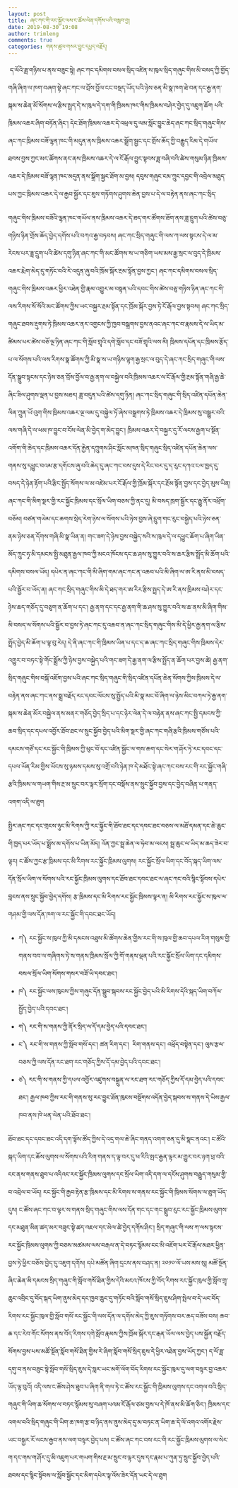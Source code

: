 ```yaml
---
layout: post
title: ཞང་ཀང་གི་རང་སྐྱོང་ལས་ང་ཚོས་ལེན་དགོས་པའི་བསླབ་བྱ།
date: 2019-08-30 19:08
author: trimleng
comments: true
categories: གནས་ཚུལ་གསར་བྱུང་དཔྱད་བརྗོད།
---
```

<!-- wp:paragraph -->
<p> ད་ལོའི་ཟླ་གཉིས་པ་ནས་བཟུང་སྟེ། ཞང་ཀང་དམིགས་བསལ་སྲིད་འཛིན་ས་ཁུལ་སྲིད་གཞུང་གིས་མི་བསད་ཀྱི་གྱོད་གཞི་ཞིག་ལ་ཁག་བཞག་སྟེ་ཞང་ཀང་ལ་བྲོས་བྱོལ་ངང་བསྡད་ཡོད་པའི་ཉེས་ཅན་མི་སྣ་ཁག་ཐེ་བན་དང་རྒྱ་ནག་སྐམ་ས་ཆེན་མོ་སོགས་ལ་རྩིས་སྤྲད་དེ་ས་ཁུལ་དེ་དག་གི་ཁྲིམས་ཁང་གིས་ཁྲིམས་བཤེར་བྱེད་དུ་འཇུག་ཆོག པའི་ཁྲིམས་འཆར་ཞིག་བཏོན་ཞིང་། དེང་ཐོག་ཁྲིམས་འཆར་དེ་འཕྲལ་དུ་ལམ་སློང་བྱུང་ཆེད་ཞང་ཀང་སྲིད་གཞུང་གིས་ཞང་ཀང་ཁྲིམས་བཟོ་ལྷན་ཁང་གི་མདུན་ནས་ཁྲིམས་འཆར་སྒྲོག་སྦྱང་དང་གྲོས་ཆོད་ཀྱི་བརྒྱུད་རིམ་དེ་གཡོལ་ཐབས་བྱས་ཀྱང་མང་ཚོགས་ནང་ནས་ཁྲིམས་འཆར་དེ་ལ་ངོ་རྒོལ་བྱུང་སྟབས་ཟླ་བཞི་བའི་ཚེས་གསུམ་ཉིན་ཁྲིམས་འཆར་དེ་ཁྲིམས་བཟོ་ལྷན་ཁང་མདུན་ནས་སྒྲོག་སྦྱང་ཐོག་མ་བྱས། དབུས་གཞུང་ངམ་ཀྲུང་དབྱང་གི་འབྲེལ་མཐུད་པས་ཀྱང་ཁྲིམས་འཆར་དེ་ལ་རྒྱབ་སྐྱོར་དང་ཇུས་གཏོགས་ཤུགས་ཆེན་བྱས་པ་དེ་ལ་བརྟེན་ནས་ཞང་ཀང་སྲིད་</p>
<!-- /wp:paragraph -->

<!-- wp:more {"customText":"Read mor"} -->
<!--more Read mor-->
<!-- /wp:more -->

<!-- wp:paragraph -->
<p>གཞུང་གིས་ཁྲིམས་བཟོའི་ལྷན་ཁང་གཡོལ་ནས་ཁྲིམས་འཆར་དེ་ཐད་གར་ཚོགས་ཐོག་ནས་ཟླ་དྲུག་པའི་ཚེས་བཅུ་གཉིས་ཉིན་གྲོས་ཆོད་བྱེད་དགོས་པའི་བཀའ་རྒྱ་བཏབས། ཞང་ཀང་སྲིད་གཞུང་གི་ལས་ཀ་ལས་སྟངས་དེ་ལ་མ་རེངས་པར་ཟླ་དྲུག་པའི་ཚེས་དགུ་ཉིན་ཞང་ཀང་གི་མང་ཚོགས་ས་ཡ་གཅིག་ཡས་མས་རྒྱ་སྲང་ལ་བུད་དེ་ཁྲིམས་འཆར་རྨེག་མེད་དུ་གཏོང་བའི་རེ་འདུན་ཞུ་བའི་ཁྲོམ་སྐོར་རྔམ་སྟོན་བྱས་ཀྱང་། ཞང་ཀང་དམིགས་བསལ་སྲིད་གཞུང་གིས་ཁྲིམས་འཆར་ཕྱིར་འཐེན་གྱི་རྣམ་འགྱུར་མ་བསྟན་པའི་དབང་གིས་ཚེས་བཅུ་གཉིས་ཉིན་ཞང་ཀང་གི་ལས་རིགས་སོ་སོའི་མང་ཚོགས་ཀྱིས་ཡང་བསྐྱར་རྔམ་སྟོན་དང་ཁྲོམ་སྐོར་བྱས་ཏེ་ངོ་རྒོལ་བྱས་སྟབས། ཞང་ཀང་སྲིད་གཞུང་ཐབས་རྡུགས་ཏེ་ཁྲིམས་འཆར་ནར་འགྱངས་ཀྱི་ཁྱབ་བསྒྲགས་བྱས་ནའང་ཞང་ཀང་བ་རྣམས་དེ་ལ་ཡིད་མ་ཚིམས་པར་ཚེས་བཅོ་ལྔ་ཉིན་ཞང་ཀང་གི་སློབ་གྲྭའི་དགེ་སློབ་དང་བཟོ་གྲྭའི་ལས་མི། ཁྲིམས་དཔོན་དང་ཁྲིམས་རྩོད་པ་ལ་སོགས་པའི་ལས་རིགས་སྣ་ཚོགས་ཀྱི་མི་སྣ་ས་ཡ་གཉིས་ལྷག་རྒྱ་སྲང་ལ་བུད་དེ་ཞང་ཀང་སྲིད་གཞུང་གི་ལས་དོན་སྒྲུབ་སྟངས་དང་ཉེས་ཅན་བྲོས་བྱོལ་བ་རྒྱ་ནག་ལ་བསྐྱེལ་བའི་ཁྲིམས་འཆར་ལ་ངོ་རྒོལ་གྱི་རྔམ་སྟོན་གཞི་རྒྱ་ཆེ་ཞིང་ཟིལ་ཤུགས་ལྡན་པ་བྱས་མཐར། ཟླ་བདུན་པའི་ཚེས་དགུ་ཉིན། ཞང་ཀང་སྲིད་གཞུང་གི་སྲིད་འཛིན་དཔོན་ཆེན་ལིན་ཀྲུན་ཡོ་འུག་གིས་ཁྲིམས་འཆར་ལྔ་ལམ་དུ་བསྐྱེལ་ཏོ་ཞེས་བསྒྲགས་ཏེ་ཁྲིམས་འཆར་དེ་ཁྲིམས་སུ་བསྒྱུར་བའི་ལས་གཞི་དེ་ལ་ཕམ་ཁ་བྱུང་བ་ངོས་ལེན་མི་བྱེད་ག་མེད་བྱུང་། ཁྲིམས་འཆར་དེ་བསྐྱར་དུ་རོ་ལངས་རྒྱག་པ་སྔོན་འགོག་གི་ཆེད་དང་ཁྲིམས་འཆར་དོན་རྐྱེན་དཀྲུགས་ཤིང་སློང་མཁན་སྲིད་གཞུང་སྲིད་འཛིན་དཔོན་ཆེན་ལས་གནས་སུ་དཕྱུང་བའམ་རྩ་དགོངས་ཞུ་བའི་ཆེད་དུ་ཞང་ཀང་བས་དུས་དེ་རིང་བར་དུ་ད་རུང་དཀའ་ངལ་ཁྱད་དུ་བསད་དེ་ཉེན་རྟོག་པའི་རྩིང་སྤྱོད་སོགས་ལ་མ་འཛེམ་པར་ངོ་རྒོལ་གྱི་ཁྲོམ་སྐོར་དང་རྔོམ་སྟོན་བྱས་དང་བྱེད་མུས་ཡིན། ཞང་ཀང་གི་མིག་སྔར་གྱི་རང་སྐྱོང་ཁྲིམས་དང་སྲོལ་ཡིག་བཅས་ཀྱི་ནང་དུ། མི་བསད་ཁྲག་སྦྱོར་དང་རྒྱུ་ནོར་འཕྲོག་བཅོམ། བཙན་གཡེམ་དང་ཆགས་སྲེད་རེག་ཉེས་ལ་སོགས་པའི་ཉེས་བྱས་ཞེ་དྲུག་གང་རུང་བསྐྱེད་པའི་ཉེས་ཅན་ནམ་ཉེས་ཅན་དོགས་གཞི་མི་སྣ་ཡིན་ན། གང་ཟག་དེ་ཉེས་བྱས་བསྐྱེད་སའི་ས་ཁུལ་དེ་ལ་དཕྱུང་ཆོག་པ་ཞིག་ཡིན་མོད་ཀྲུང་ཧྭ་མི་དམངས་སྤྱི་མཐུན་རྒྱལ་ཁབ་ཀྱི་མངའ་ཁོངས་དང་ཆ་ཤས་སུ་གྱུར་བའི་ས་ཆར་རྩིས་སྤྲོད་མི་ཆོག་པའི་དམིགས་བསལ་ཡོད། དཔེར་ན་ཞང་ཀང་གི་མི་ཞིག་གམ་ཞང་ཀང་ན་འཆབ་པའི་མི་ཞིག་ལ་ཨ་རི་ནས་མི་བསད་པའི་སྦྱོར་བ་ཡོད་ན། ཞང་ཀང་སྲིད་གཞུང་གིས་མི་དེ་ཐད་གར་ཨ་རིར་རྩིས་སྤྲད་དེ་ཨ་རི་ནས་ཁྲིམས་བཤེར་དང་ཉེས་ཆད་གཅོད་དུ་བཅུག་ན་ཆོག་པ་དང་། རྒྱ་ནག་དང་དང་རྒྱ་ནག་གི་ཆ་ཤས་སུ་གྱུར་བའི་ས་ཆ་ནས་མི་ཞིག་གིས་མི་བསད་ལ་སོགས་པའི་སྦྱོར་བ་བྱས་ཏེ་ཞང་ཀང་དུ་འཆབ་ན་ཞང་ཀང་སྲིད་གཞུང་གིས་མི་དེ་ཕྱིར་རྒྱ་ནག་ལ་རྩིས་སྤྲོད་བྱེད་མི་ཆོག་པ་ལྟ་བུ་རེད། དེ་ནི་ཞང་ཀང་གི་ཁྲིམས་ཡིན་པ་དང་ད་ཆ་ཞང་ཀང་སྲིད་གཞུང་གིས་ཁྲིམས་དེར་འགྱུར་བ་བཏང་སྟེ་གོང་སྨྲོས་ཀྱི་ཉེས་བྱས་བསྐྱེད་པའི་གང་ཟག་དེ་རྒྱ་ནག་ལ་རྩིས་སྤྲོད་ན་ཆོག་པར་བྱས་ཚེ། རྒྱ་ནག་སྲིད་གཞུང་གིས་བསྐོ་འཇོག་བྱས་པའི་ཞང་ཀང་སྲིད་གཞུང་གི་སྲིད་འཛིན་དཔོན་ཆེན་སོགས་ཀྱིས་ཁྲིམས་དེ་ལ་བརྟེན་ནས་ཞང་ཀང་ནས་སྨྲ་བརྗོད་རང་དབང་ལོངས་སུ་སྤྱོད་པའི་མི་སྣ་མང་བོ་ཞིག་ལ་ཉེས་མིང་བཀལ་ཏེ་རྒྱ་ནག་སྐམ་ས་ཆེན་མོར་བསྐྱེལ་ནས་མནར་གཅོད་བྱེད་སྲིད་པ་དང་ཉེར་ལེན་དེ་ལ་བརྟེན་ནས་ཞང་ཀང་སྤྱི་དམངས་ཀྱི་ཆབ་སྲིད་དང་དཔལ་འབྱོར་ཐོབ་ཐང་ལ་སྲུང་སྐྱོབ་བྱེད་པའི་མིག་སྔར་གྱི་ཞང་ཀང་གཞི་རྩའི་ཁྲིམས་གཙོས་པའི་དམངས་གཙོ་དང་རང་སྐྱོང་གི་ཁྲིམས་ཀྱི་ཕུང་བོ་དང་འཛིན་སྐྱོང་ལ་གས་ཆག་དང་སེར་ག་ཤོར་ཏེ་རང་དབང་དང་དཔལ་ཡོན་རིམ་གྱིས་ཡོངས་སུ་ཉམས་དམས་སུ་འགྲོ་བའི་ཉེན་ཁ་དེ་མཐོང་སྟེ་ཞང་ཀང་བས་རང་གི་རང་སྐྱོང་གཞི་རྩའི་ཁྲིམས་ལ་གཡག་གིས་རྔ་མ་སྲུང་བར་ལྟར་སྲོག་དང་བསྡོས་ནས་སྲུང་སྐྱོབ་བྱས་དང་བྱེད་བཞིན་པ་གནད་འགག་འདི་ལ་ཐུག <br></p>
<!-- /wp:paragraph -->

<!-- wp:paragraph -->
<p>སྤྱིར་ཞང་ཀང་དང་གྲངས་ཉུང་མི་རིགས་ཀྱི་རང་སྐྱོང་གི་ཐོབ་ཐང་དང་དབང་ཐང་བཅས་ལ་མཐོ་དམན་དང་ཆེ་ཆུང་གི་ཁྱད་པར་ཡོད་པ་སྨྲོས་མ་དགོས་པ་ཡིན་མོད། འོན་ཀྱང་སྦྲ་ཆེན་ལ་ཧེབ་མ་ལངས། སྦྲ་ཆུང་ལ་ཡིད་མ་ཆད་ཟེར་བ་ལྟར། ང་ཚོས་ཀྱང་རྩ་ཁྲིམས་དང་མི་རིགས་རང་སྐྱོང་ཁྲིམས་ལུགས། རང་སྐྱོང་སྲོལ་ཡིག་དང་བོད་སྐད་ཡིག་ལས་དོན་སྲོལ་ཡིག་ལ་སོགས་པའི་རང་སྐྱོང་ཁྲིམས་ལུགས་དང་ཐོབ་ཐང་དབང་ཐང་ལ་ཞང་ཀང་བའི་སྙིང་སྟོབས་དཔེར་བླངས་ནས་སྲུང་སྐྱོབ་བྱེད་དགོས། རྩ་ཁྲིམས་དང་མི་རིགས་རང་སྐྱོང་ཁྲིམས་ལྟར་ན། མི་རིགས་རང་སྐྱོང་ས་ཁུལ་ལ་གཤམ་གྱི་ལས་དོན་ཁག་ལ་རང་སྐྱོང་གི་དབང་ཐང་ཡོད།</p>
<!-- /wp:paragraph -->

<!-- wp:list -->
<ul><li>ཀ༽ རང་སྐྱོང་ས་ཁུལ་ཀྱི་མི་དམངས་འཐུས་མི་ཚོགས་ཆེན་གྱིས་རང་གི་ས་ཁུལ་གྱི་ཆབ་དཔལ་རིག་གསུམ་གྱི་གནས་བབ་ལ་གཞིགས་ཏེ་ས་གནས་ཁྲིམས་སྲོལ་ཀྱི་གོ་གནས་ལྡན་པའི་རང་སྐྱོང་སྲོལ་ཡིག་དང་དམིགས་བསལ་སྲོལ་ཡིག་སོགས་གསར་བཟོ་ཡི་དབང་ཐང་།</li><li>ཁ༽ རང་སྐྱོང་ལས་ཁུངས་ཀྱིས་གཞུང་དོན་སྒྲུབ་སྐབས་རང་སྐྱོང་བྱེད་པའི་མི་རིགས་དེའི་སྐད་ཡིག་བཀོལ་སྤྱོད་བྱེད་པའི་དབང་ཐང་།&nbsp;</li><li>ག༽ རང་གི་ས་གནས་ཀྱི་ནོར་སྲིད་ལ་དོ་དམ་བྱེད་པའི་དབང་ཐང་།&nbsp;</li><li>ང་༽ རང་གི་ས་གནས་ཀྱི་སློབ་གསོ་དང་། ཚན་རིག་དང་།&nbsp; རིག་གནས་དང་། འཕྲོད་བསྟེན་དང་། ལུས་རྩལ་བཅས་ཀྱི་ལས་དོན་རང་ཐག་རང་གཅོད་ཀྱིས་དོ་དམ་བྱེད་པའི་དབང་ཐང་།&nbsp;</li><li>ཅ༽ རང་གི་ས་གནས་ཀྱི་དཔལ་འབྱོར་འཛུགས་བསྐྲུན་ལ་རང་ཐག་རང་གཅོད་ཀྱིས་དོ་དམ་བྱེད་པའི་དབང་ཐང་། རྒྱལ་ཁབ་ཀྱིས་རང་གི་གནས་སུ་རང་བྱུང་ཐོན་ཁུངས་བསྔོགས་འདོན་བྱེད་སྐབས་ས་གནས་དེ་ཡིས་རྒྱལ་ཁབ་ནས་ཁེ་ཕན་ལེན་པའི་ཐོབ་ཐང་།&nbsp;</li></ul>
<!-- /wp:list -->

<!-- wp:paragraph -->
<p>ཐོབ་ཐང་དང་དབང་ཐང་འདི་དག་ལྟོས་ཚོད་ཀྱིས་དེ་འདྲ་གལ་ཆེ་ཞིང་གནད་འགག་ཅན་དུ་མི་སྣང་ནའང་། ང་ཚོའི་སྐད་ཡིག་དང་ཆོས་ལུགས་ལ་སོགས་པའི་རིག་གནས་ད་ལྟ་བར་དུ་ཕ་རིའི་སྤང་རྒྱན་ལྟར་མ་གྱུར་བར་ཉག་ཕྲ་བའི་ངང་ནས་གནས་ཐུབ་པ་འདིའང་རང་སྐྱོང་ཁྲིམས་ལུགས་དང་སྲོལ་ཡིག་འདི་དག་ལ་དངོས་ཤུགས་བརྒྱུད་གསུམ་གྱི་བ་འབྲེལ་བ་ཡོད། རང་སྐྱོང་གི་རྒྱབ་རྟེན་རྩ་ཁྲིམས་དང་མི་རིགས་ས་གནས་རང་སྐྱོང་གི་ཁྲིམས་སོགས་ལ་ཐུག་ཡོད་དུས། ང་ཚོས་ཞང་ཀང་བ་ལྟར་ས་གནས་སྲིད་གཞུང་གིས་ལས་དོན་གང་དང་གང་སྒྲུབ་རུང་རང་སྐྱོང་ཁྲིམས་ལུགས་དང་མཐུན་མིན་ཚད་མར་བཟུང་སྟེ་ཚད་འཇལ་དང་མེལ་ཚེ་བྱེད་དགོས་ཤིང་། སྲིད་གཞུང་གི་ལས་ཀ་ལས་སྟངས་རང་སྐྱོང་ཁྲིམས་ལུགས་ཀྱི་བཅས་མཚམས་ལས་བརྒལ་ན་དེ་བཏང་སྙོམས་ངང་མི་འཇོག་པར་ངོ་རྒོལ་མཐར་ཕྱིན་བྱས་ཏེ་ཕྱིར་བཅོས་བྱེད་དུ་འཇུག་དགོས། དཔེ་མཚོན་ཞིག་དྲངས་ནས་བཤད་ན། ༢༠༡༠་ལོ་ཡས་མས་སུ། མཚོ་སྔོན་ཞིང་ཆེན་མི་དམངས་སྲིད་གཞུང་གི་སློབ་གསོ་ཐིན་གྱིས་དེའི་མངའ་ཁོངས་ཀྱི་བོད་རིགས་རང་སྐྱོང་ཁུལ་གྱི་སློབ་གྲྭ་ཆུང་འབྲིང་དུ་བོད་སྐད་ཡིག་ནུས་མེད་དང་ཁྱབ་ཆུང་དུ་གཏོང་བའི་སློབ་གསོ་སྲིད་ཇུས་ཤིག་སྤེལ་བ་དེ་ཡང་བོད་རིགས་རང་སྐྱོང་ཁུལ་གྱི་སློབ་གསོ་རང་སྐྱོང་གི་ལས་དོན་ལ་དགོས་མེད་ཀྱི་ཇུས་གཏོགས་བར་ཆད་བཟོས་བས། ཆབ་ཆ་དང་རེབ་གོང་སོགས་ནས་བོད་རིགས་དགེ་སློབ་རྣམས་ཀྱིས་ཁྲོམ་སྐོར་དང་རྒན་ཡོལ་ལས་བྱེད་པས་སྐྱོན་བརྗོད་སོགས་བྱས་པས་མཚོ་སྔོན་སློབ་གསོ་ཐིན་གྱིས་རེ་ཞིག་སློབ་གསོ་སྲིད་ཇུས་དེ་ཕྱིར་འཐེན་བྱས་ཡོད་ཀྱང་། ད་ལོ་ཟླ་དགུ་བ་ནས་བཟུང་སྟེ་སློབ་གསོ་སྲིད་ཇུས་དེ་སླར་ཡང་མགོ་ལོག་བོད་རིགས་རང་སྐྱོང་ཁུལ་དུ་ལག་བསྟར་བྱ་འཆར་ཡོད་ལྟ་བུའོ། འདི་ལས་ང་ཚོས་ཤེས་ཐུབ་པ་ཞིག་ནི་གལ་ཏེ་ང་ཚོས་རང་སྐྱོང་གི་ཁྲིམས་ལུགས་དང་འགལ་བའི་སྲིད་གཞུང་གི་ཡིག་ཆ་སོགས་ལ་བཏང་སྙོམས་སུ་བཞག་པའམ་ངོ་རྒོལ་ཙམ་བྱས་པ་དེ་ཁོ་ནས་མི་ཆོག་ཅིང་། ཁྲིམས་དང་འགལ་བའི་སྲིད་གཞུང་གི་ཡིག་ཆ་ཁག་རྩ་བ་ཉིད་ནས་ནུས་མེད་དུ་མ་བཏང་ན་ཡིག་ཆ་དེ་ལོ་འགའ་འགོར་རྗེས་ཡང་བསྐྱར་རོ་ལངས་རྒྱབ་ནས་ལག་བསྟར་བྱེད་པས། ང་ཚོས་ཞང་ཀང་བས་རང་གི་རང་སྐྱོང་ཁྲིམས་ལུགས་ལ་སེར་ག་དང་གས་ག་ཤོར་དུ་མི་འཇུག་པར་གཡག་གིས་རྔ་མ་སྲུང་བ་ལྟར་དུས་དང་རྣམ་པ་ཀུན་ཏུ་སྲུང་སྐྱོབ་བྱེད་པའི་ཐབས་དང་སྙིང་སྟོབས་ལ་སློབ་སྦྱོང་དང་མིག་དཔེར་ལྟ་འོས་ཟེར་དོན་ཡང་དེ་ལ་ཐུག <br></p>
<!-- /wp:paragraph -->

